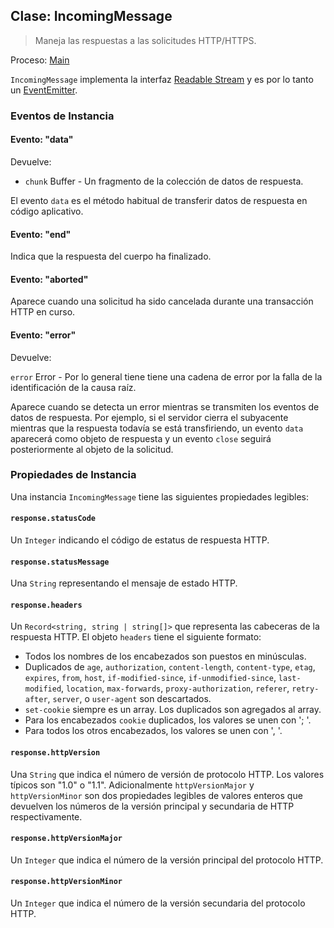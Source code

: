 ## Clase: IncomingMessage

> Maneja las respuestas a las solicitudes HTTP/HTTPS.

Proceso: [Main](../glossary.md#main-process)

`IncomingMessage` implementa la interfaz [Readable Stream](https://nodejs.org/api/stream.html#stream_readable_streams) y es por lo tanto un [EventEmitter][event-emitter].

### Eventos de Instancia

#### Evento: "data"

Devuelve:

* `chunk` Buffer - Un fragmento de la colección de datos de respuesta.

El evento `data` es el método habitual de transferir datos de respuesta en código aplicativo.

#### Evento: "end"

Indica que la respuesta del cuerpo ha finalizado.

#### Evento: "aborted"

Aparece cuando una solicitud ha sido cancelada durante una transacción HTTP en curso.

#### Evento: "error"

Devuelve:

`error` Error - Por lo general tiene tiene una cadena de error por la falla de la identificación de la causa raíz.

Aparece cuando se detecta un error mientras se transmiten los eventos de datos de respuesta. Por ejemplo, si el servidor cierra el subyacente mientras que la respuesta todavía se está transfiriendo, un evento `data` aparecerá como objeto de respuesta y un evento `close` seguirá posteriormente al objeto de la solicitud.

### Propiedades de Instancia

Una instancia `IncomingMessage` tiene las siguientes propiedades legibles:

#### `response.statusCode`

Un `Integer` indicando el código de estatus de respuesta HTTP.

#### `response.statusMessage`

Una `String` representando el mensaje de estado HTTP.

#### `response.headers`

Un `Record<string, string | string[]>` que representa las cabeceras de la respuesta HTTP. El objeto `headers` tiene el siguiente formato:

* Todos los nombres de los encabezados son puestos en minúsculas.
* Duplicados de `age`, `authorization`, `content-length`, `content-type`, `etag`, `expires`, `from`, `host`, `if-modified-since`, `if-unmodified-since`, `last-modified`, `location`, `max-forwards`, `proxy-authorization`, `referer`, `retry-after`, `server`, o `user-agent` son descartados.
* `set-cookie` siempre es un array. Los duplicados son agregados al array.
* Para los encabezados `cookie` duplicados, los valores se unen con '; '.
* Para todos los otros encabezados, los valores se unen con ', '.

#### `response.httpVersion`

Una `String` que indica el número de versión de protocolo HTTP. Los valores típicos son "1.0" o "1.1". Adicionalmente `httpVersionMajor` y `httpVersionMinor` son dos propiedades legibles de valores enteros que devuelven los números de la versión principal y secundaria de HTTP respectivamente.

#### `response.httpVersionMajor`

Un `Integer` que indica el número de la versión principal del protocolo HTTP.

#### `response.httpVersionMinor`

Un `Integer` que indica el número de la versión secundaria del protocolo HTTP.

[event-emitter]: https://nodejs.org/api/events.html#events_class_eventemitter
